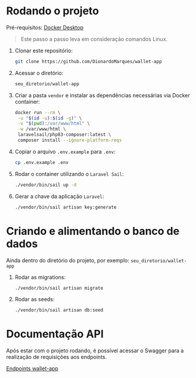 # Rodando o projeto
Pré-requisitos: [Docker Desktop](https://www.docker.com/products/docker-desktop/)

> Este passo a passo leva em consideração comandos Linux.

1. Clonar este repositório:
   
   ```bash
   git clone https://github.com/DionardoMarques/wallet-app
   ```
2. Acessar o diretório:
   
   ```bash
   seu_diretorio/wallet-app
   ```
3. Criar a pasta `vendor` e instalar as dependências necessárias via Docker container:

   ```bash
   docker run --rm \
    -u "$(id -u):$(id -g)" \
    -v "$(pwd):/var/www/html" \
    -w /var/www/html \
    laravelsail/php83-composer:latest \
    composer install --ignore-platform-reqs
   ```
4. Copiar o arquivo `.env.example` para `.env`:

   ```bash
   cp .env.example .env
   ```
5. Rodar o container utilizando o `Laravel Sail`:
   
   ```bash
   ./vendor/bin/sail up -d
   ```
6. Gerar a chave da aplicação `Laravel`:

   ```bash
   ./vendor/bin/sail artisan key:generate
   ```
# Criando e alimentando o banco de dados
Ainda dentro do diretório do projeto, por exemplo: `seu_diretorio/wallet-app`

1. Rodar as migrations:

   ```bash
   ./vendor/bin/sail artisan migrate
   ```
2. Rodar as seeds:

   ```bash
   ./vendor/bin/sail artisan db:seed
   ```
# Documentação API
Após estar com o projeto rodando, é possível acessar o Swagger para a realização de requisições aos endpoints.

[Endpoints wallet-app](http://localhost/api/documentation)
